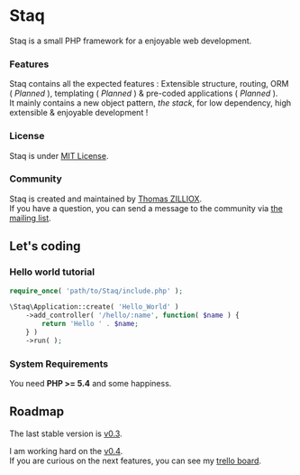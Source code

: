 Staq
======
Staq is a small PHP framework for a enjoyable web development.

### Features

Staq contains all the expected features : Extensible structure, routing, ORM ( *Planned* ), templating ( *Planned* ) & pre-coded applications ( *Planned* ). <br>
It mainly contains a new object pattern, *the stack*, for low dependency, high extensible & enjoyable development !

### License

Staq is under [MIT License](http://opensource.org/licenses/MIT).

### Community

Staq is created and maintained by [Thomas ZILLIOX](http://zilliox.me). <br>
If you have a question, you can send a message to the community via [the mailing list](mailto:staq-project@googlegroups.com). 



Let's coding
--------

### Hello world tutorial 

```php
require_once( 'path/to/Staq/include.php' );

\Staq\Application::create( 'Hello_World' )
    ->add_controller( '/hello/:name', function( $name ) {
        return 'Hello ' . $name;
    } )
    ->run( );
```

### System Requirements
You need **PHP >= 5.4** and some happiness.



Roadmap
--------
The last stable version is [v0.3](https://github.com/Pixel418/Staq).

I am working hard on the [v0.4](https://github.com/Pixel418/Staq/tree/develop). <br>
If you are curious on the next features, you can see my [trello board](https://trello.com/board/staq/50de3fe18942735c620000a9).
